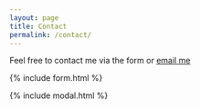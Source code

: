 ```yaml
---
layout: page
title: Contact
permalink: /contact/
---
```


Feel free to contact me via the form or [email me](mailto:{{site.email}})

{% include form.html %}

{% include modal.html %}
